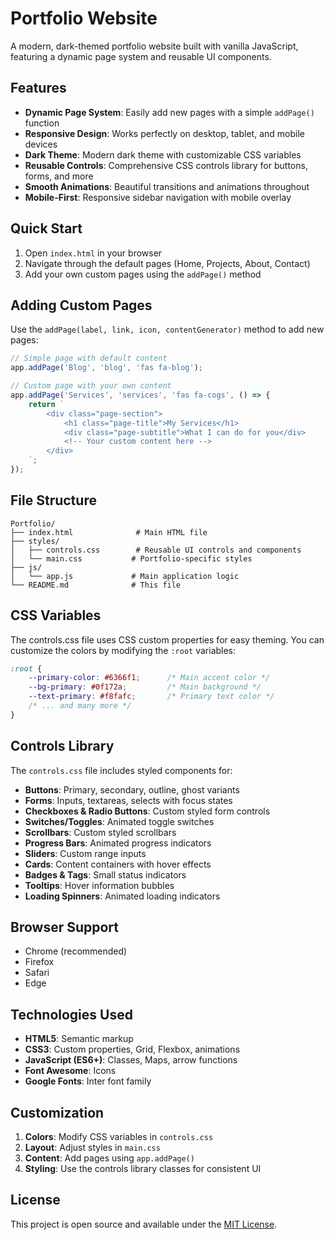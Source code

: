 # Portfolio Website

A modern, dark-themed portfolio website built with vanilla JavaScript, featuring a dynamic page system and reusable UI components.

## Features

- **Dynamic Page System**: Easily add new pages with a simple `addPage()` function
- **Responsive Design**: Works perfectly on desktop, tablet, and mobile devices
- **Dark Theme**: Modern dark theme with customizable CSS variables
- **Reusable Controls**: Comprehensive CSS controls library for buttons, forms, and more
- **Smooth Animations**: Beautiful transitions and animations throughout
- **Mobile-First**: Responsive sidebar navigation with mobile overlay

## Quick Start

1. Open `index.html` in your browser
2. Navigate through the default pages (Home, Projects, About, Contact)
3. Add your own custom pages using the `addPage()` method

## Adding Custom Pages

Use the `addPage(label, link, icon, contentGenerator)` method to add new pages:

```javascript
// Simple page with default content
app.addPage('Blog', 'blog', 'fas fa-blog');

// Custom page with your own content
app.addPage('Services', 'services', 'fas fa-cogs', () => {
    return `
        <div class="page-section">
            <h1 class="page-title">My Services</h1>
            <div class="page-subtitle">What I can do for you</div>
            <!-- Your custom content here -->
        </div>
    `;
});
```

## File Structure

```
Portfolio/
├── index.html              # Main HTML file
├── styles/
│   ├── controls.css        # Reusable UI controls and components
│   └── main.css           # Portfolio-specific styles
├── js/
│   └── app.js             # Main application logic
└── README.md              # This file
```

## CSS Variables

The controls.css file uses CSS custom properties for easy theming. You can customize the colors by modifying the `:root` variables:

```css
:root {
    --primary-color: #6366f1;      /* Main accent color */
    --bg-primary: #0f172a;         /* Main background */
    --text-primary: #f8fafc;       /* Primary text color */
    /* ... and many more */
}
```

## Controls Library

The `controls.css` file includes styled components for:

- **Buttons**: Primary, secondary, outline, ghost variants
- **Forms**: Inputs, textareas, selects with focus states
- **Checkboxes & Radio Buttons**: Custom styled form controls
- **Switches/Toggles**: Animated toggle switches
- **Scrollbars**: Custom styled scrollbars
- **Progress Bars**: Animated progress indicators
- **Sliders**: Custom range inputs
- **Cards**: Content containers with hover effects
- **Badges & Tags**: Small status indicators
- **Tooltips**: Hover information bubbles
- **Loading Spinners**: Animated loading indicators

## Browser Support

- Chrome (recommended)
- Firefox
- Safari
- Edge

## Technologies Used

- **HTML5**: Semantic markup
- **CSS3**: Custom properties, Grid, Flexbox, animations
- **JavaScript (ES6+)**: Classes, Maps, arrow functions
- **Font Awesome**: Icons
- **Google Fonts**: Inter font family

## Customization

1. **Colors**: Modify CSS variables in `controls.css`
2. **Layout**: Adjust styles in `main.css`
3. **Content**: Add pages using `app.addPage()`
4. **Styling**: Use the controls library classes for consistent UI

## License

This project is open source and available under the [MIT License](LICENSE).
